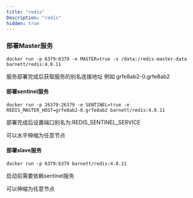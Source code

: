 ```yaml
---
title: "redis"
Description: "redis"
hidden: true
---
```


### 部署Master服务

```
docker run -p 6379:6379 -e MASTER=true -v /data:/redis-master-data barnett/redis:4.0.11
```

服务部署完成后获取服务的别名连接地址 例如 grfe8ab2-0.grfe8ab2

#### 部署sentinel服务

```
docker run -p 26379:26379 -e SENTINEL=true -e REDIS_MASTER_HOST=grfe8ab2-0.grfe8ab2 barnett/redis:4.0.11
```

部署完成后设置端口别名为:REDIS_SENTINEL_SERVICE

可以水平伸缩为任意节点

#### 部署slave服务

```
docker run -p 6379:6379 barnett/redis:4.0.11
```

启动前需要依赖sentinel服务

可以伸缩为任意节点

